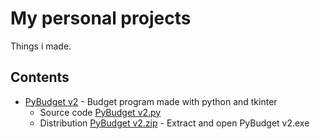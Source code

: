 # My personal projects

Things i made.

## Contents

* [PyBudget v2](PyBudget) - Budget program made with python and tkinter
  - Source code [PyBudget v2.py](PyBudget/PyBudget%20v2.py)
  - Distribution [PyBudget v2.zip](PyBudget/PyBudget%20v2.zip) - Extract and open PyBudget v2.exe